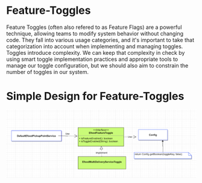 # Feature-Toggles
Feature Toggles (often also refered to as Feature Flags) are a powerful technique, allowing teams to modify system behavior without changing code. They fall into various usage categories, and it's important to take that categorization into account when implementing and managing toggles. Toggles introduce complexity. We can keep that complexity in check by using smart toggle implementation practices and appropriate tools to manage our toggle configuration, but we should also aim to constrain the number of toggles in our system.

# Simple Design for Feature-Toggles

![alt text](https://github.com/elaissoussi/Image/raw/master/feature-toggle.png)
